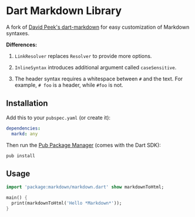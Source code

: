 Dart Markdown Library
=====================

A fork of [David Peek's dart-markdown](https://github.com/dpeek/dart-markdown)
for easy customization of Markdown syntaxes.

**Differences:**

1. `LinkResolver` replaces `Resolver` to provide more options.

2. `InlineSyntax` introduces additional argument called `caseSensitive`.

3. The header syntax requires a whitespace between `#` and the text. For example, `# foo` is a header, while `#foo` is not.


Installation
------------

Add this to your `pubspec.yaml` (or create it):

```yaml
dependencies:
  markd: any
```

Then run the [Pub Package Manager][pub] (comes with the Dart SDK):

    pub install

Usage
-----

```dart
import 'package:markdown/markdown.dart' show markdownToHtml;

main() {
  print(markdownToHtml('Hello *Markdown*'));
}
```

[pub]: http://www.dartlang.org/docs/pub-package-manager
